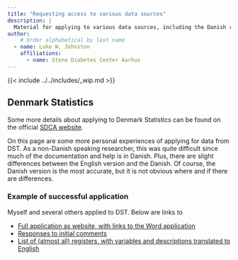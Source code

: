 ```yaml
---
title: "Requesting access to various data sources"
description: |
  Material for applying to various data sources, including the Danish registers.
author:
    # Order alphabetical by last name
  - name: Luke W. Johnston
    affiliations: 
      - name: Steno Diabetes Center Aarhus
---
```


{{< include ../../includes/_wip.md >}}

## Denmark Statistics

Some more details about applying to Denmark Statistics can be found on
the official [SDCA
website](https://www.stenoaarhus.dk/research/resources/register-based-research/).

On this page are some more personal experiences of applying for data
from DST. As a non-Danish speaking researcher, this was quite difficult
since much of the documentation and help is in Danish. Plus, there are
slight differences between the English version and the Danish. Of
course, the Danish version is the most accurate, but it is not obvious
where and if there are differences.

### Example of successful application

Myself and several others applied to DST. Below are links to

-   [Full application as website, with links to the Word
    application](https://lwjohnst.gitlab.io/meld-dst-application/)
-   [Responses to initial
    comments](https://gitlab.com/lwjohnst/meld-dst-application/-/issues/2)
-   [List of (almost all) registers, with variables and descriptions
    translated to
    English](https://gitlab.com/lwjohnst/meld-dst-application/-/tree/main/data)
